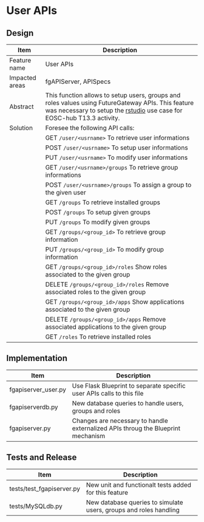 # User APIs

## Design
|Item|Description|
|---|---|
|Feature name|User APIs|
|Impacted areas|fgAPIServer, APISpecs|
|Abstract|This function allows to setup users, groups and roles values using FutureGateway APIs. This feature was necessary to setup the [rstudio](https://github.com/ricsxn/EOSC-hub/tree/master/T13.3/fgsg/demo_apps/r_studio) use case for EOSC-hub T13.3 activity.
|Solution|Foresee the following API calls:|
||GET `/user/<usrname>` To retrieve user informations|
||POST `/user/<usrname>` To setup user informations|
||PUT `/user/<usrname>` To modify user informations|
||GET `/user/<usrname>/groups` To retrieve group informations|
||POST `/user/<usrname>/groups` To assign a group to the given user|
||GET `/groups` To retrieve installed groups|
||POST `/groups` To setup given groups|
||PUT `/groups` To modify given groups|
||GET `/groups/<group_id>` To retrieve group information|
||PUT `/groups/<group_id>` To modify group information|
||GET `/groups/<group_id>/roles` Show roles associated to the given group|
||DELETE `/groups/<group_id>/roles` Remove associated roles to the given group|
||GET `/groups/<group_id>/apps` Show applications associated to the given group|
||DELETE `/groups/<group_id>/apps` Remove associated applications to the given group|
||GET `/roles` To retrieve installed roles|

## Implementation

|Item|Description|
|---|---|
|fgapiserver_user.py|Use Flask Blueprint to separate specific user APIs calls to this file|
|fgapiserverdb.py|New database queries to handle users, groups and roles|
|fgapiserver.py|Changes are necessary to handle externalized APIs throug the Blueprint mechanism|

## Tests and Release
|Item|Description|
|---|---|
|tests/test_fgapiserver.py|New unit and functionalt tests added for this feature|
|tests/MySQLdb.py|New database queries to simulate users, groups and roles handling|






